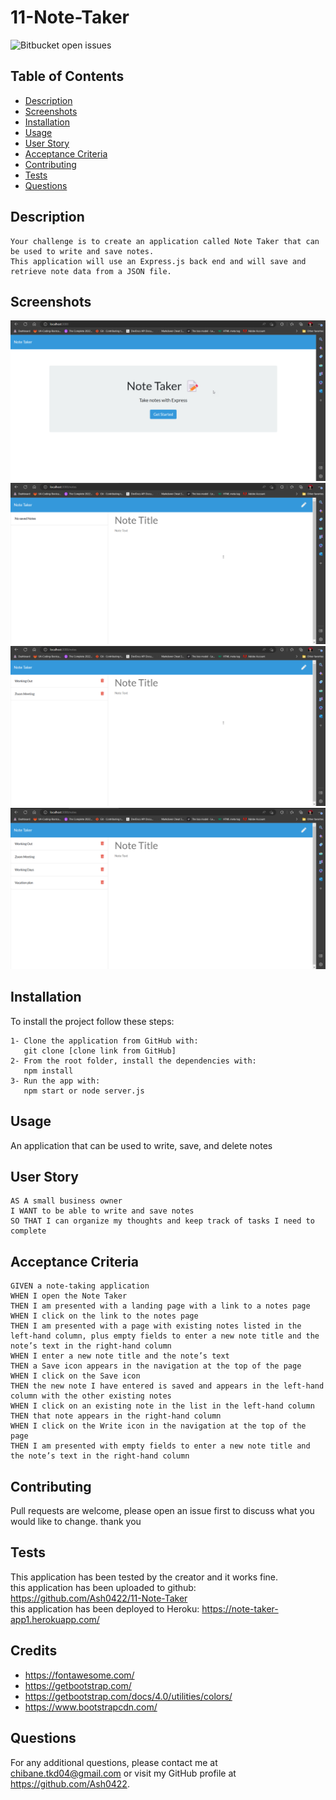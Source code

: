 
# 11-Note-Taker

![Bitbucket open issues](https://img.shields.io/bitbucket/issues/ash0422/11-Note-Taker?style=plastic)


## Table of Contents
- [Description](#description)
- [Screenshots](#screenshots)
- [Installation](#installation)
- [Usage](#usage)
- [User Story](#User-Story)
- [Acceptance Criteria](#Acceptance-Criteria)
- [Contributing](#contributing)
- [Tests](#tests)
- [Questions](#questions)

## Description
```
Your challenge is to create an application called Note Taker that can be used to write and save notes. 
This application will use an Express.js back end and will save and retrieve note data from a JSON file.
```
## Screenshots
![image of the application 1](./assets/images/screenshot01.png)
![image of the application 2](./assets/images/screenshot.png)
![image of the application 3](./assets/images/screenshot1.png)
![image of the application 3](./assets/images/screenshot2.png)

## Installation

To install the project follow these steps:
```
1- Clone the application from GitHub with:
   git clone [clone link from GitHub]
2- From the root folder, install the dependencies with:
   npm install
3- Run the app with:
   npm start or node server.js
```

## Usage

An application that can be used to write, save, and delete notes


## User Story
```
AS A small business owner
I WANT to be able to write and save notes
SO THAT I can organize my thoughts and keep track of tasks I need to complete
```
## Acceptance Criteria
```
GIVEN a note-taking application
WHEN I open the Note Taker
THEN I am presented with a landing page with a link to a notes page
WHEN I click on the link to the notes page
THEN I am presented with a page with existing notes listed in the left-hand column, plus empty fields to enter a new note title and the note’s text in the right-hand column
WHEN I enter a new note title and the note’s text
THEN a Save icon appears in the navigation at the top of the page
WHEN I click on the Save icon
THEN the new note I have entered is saved and appears in the left-hand column with the other existing notes
WHEN I click on an existing note in the list in the left-hand column
THEN that note appears in the right-hand column
WHEN I click on the Write icon in the navigation at the top of the page
THEN I am presented with empty fields to enter a new note title and the note’s text in the right-hand column
```

## Contributing
Pull requests are welcome, please open an issue first to discuss what you would like to change. thank you

## Tests
This application has been tested by the creator and it works fine.<br>
this application has been uploaded to github: https://github.com/Ash0422/11-Note-Taker <br>
this application has been deployed to Heroku: https://note-taker-app1.herokuapp.com/

## Credits

- https://fontawesome.com/
- https://getbootstrap.com/
- https://getbootstrap.com/docs/4.0/utilities/colors/ 
- https://www.bootstrapcdn.com/

## Questions
For any additional questions, please contact me at chibane.tkd04@gmail.com or visit my GitHub profile at https://github.com/Ash0422.

